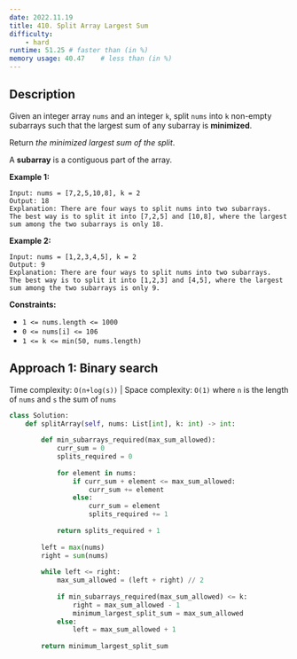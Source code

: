 ```yaml
---
date: 2022.11.19
title: 410. Split Array Largest Sum
difficulty:
    - hard
runtime: 51.25 # faster than (in %)
memory usage: 40.47    # less than (in %)
---
```

## Description
Given an integer array `nums` and an integer `k`, split `nums` into `k` non-empty subarrays such that the largest sum of any subarray is **minimized**.

Return *the minimized largest sum of the split*.

A **subarray** is a contiguous part of the array.

**Example 1:**

```
Input: nums = [7,2,5,10,8], k = 2
Output: 18
Explanation: There are four ways to split nums into two subarrays.
The best way is to split it into [7,2,5] and [10,8], where the largest sum among the two subarrays is only 18.

```

**Example 2:**

```
Input: nums = [1,2,3,4,5], k = 2
Output: 9
Explanation: There are four ways to split nums into two subarrays.
The best way is to split it into [1,2,3] and [4,5], where the largest sum among the two subarrays is only 9.

```

**Constraints:**

- `1 <= nums.length <= 1000`
- `0 <= nums[i] <= 106`
- `1 <= k <= min(50, nums.length)`

## Approach 1: Binary search
Time complexity: `O(n+log(s))`    |    Space complexity: `O(1)`
where `n` is the length of `nums` and `s` the sum of `nums`

``` python
class Solution:
    def splitArray(self, nums: List[int], k: int) -> int:
        
        def min_subarrays_required(max_sum_allowed):
            curr_sum = 0
            splits_required = 0
            
            for element in nums:
                if curr_sum + element <= max_sum_allowed:
                    curr_sum += element
                else:
                    curr_sum = element
                    splits_required += 1
            
            return splits_required + 1
        
        left = max(nums)
        right = sum(nums)
        
        while left <= right:
            max_sum_allowed = (left + right) // 2
            
            if min_subarrays_required(max_sum_allowed) <= k:
                right = max_sum_allowed - 1
                minimum_largest_split_sum = max_sum_allowed
            else:
                left = max_sum_allowed + 1
        
        return minimum_largest_split_sum
```